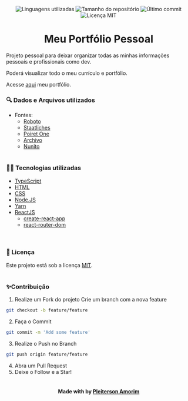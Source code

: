 <!-- Badges session -->
<p align="center">
  <!-- languages -->
  <img src="https://img.shields.io/github/languages/count/pleiterson/my-personal-portfolio?style=social" alt="Linguagens utilizadas">
  <!-- repo size -->
  <img src="https://img.shields.io/github/repo-size/Pleiterson/my-personal-portfolio?style=social" alt="Tamanho do repositório">
  <!-- last commit -->
  <img src="https://img.shields.io/github/last-commit/Pleiterson/my-personal-portfolio?style=social" alt="Último commit">
  <!-- licence MIT -->
  <img src="https://img.shields.io/github/license/Pleiterson/my-personal-portfolio?style=social" alt="Licença MIT">
</p>


<!--Banner session-->
<!-- <img src="./src/assets/images/banner-happy.png" alt="Happy Banner" title="Happy"> -->


<!--About session-->
<h1 align="center">Meu Portfólio Pessoal</h1>

Projeto pessoal para deixar organizar todas as minhas informações pessoais e profissionais como dev.

Poderá visualizar todo o meu currículo e portfólio.

Acesse [aqui](https://pleiterson.vercel.app/) meu portfólio.<br>

<!-- <img src="./src/assets/images/projeto.gif" alt="Meu Portfólio" title="Meu Portfólio"><br><br> -->

<h3>🔍 Dados e Arquivos utilizados</h3>

- Fontes:
  - [Roboto](https://fonts.google.com/specimen/Roboto?query=Roboto)
  - [Staatliches](https://fonts.google.com/specimen/Staatliches?query=Staatliches)
  - [Poiret One](https://fonts.google.com/specimen/Poiret+One?query=Poiret+One)
  - [Archivo](https://fonts.google.com/specimen/Archivo?query=Archivo)
  - [Nunito](https://fonts.google.com/specimen/Nunito?query=Nunito)<br><br>


<h3>👨‍💻 Tecnologias utilizadas</h3>

- [TypeScript](https://www.typescriptlang.org/docs)
- [HTML](https://developer.mozilla.org/en-US/docs/Glossary/HTML)
- [CSS](https://developer.mozilla.org/en-US/docs/Web/CSS)
- [Node.JS](https://nodejs.org)
- [Yarn](https://github.com/yarnpkg/berry)
- [ReactJS](https://pt-br.reactjs.org/docs/getting-started.html)
  - [create-react-app](https://create-react-app.dev/docs/getting-started/)
  - [react-router-dom](https://reactrouter.com/web/guides/quick-start)
  <!-- - [react-icons](https://react-icons.github.io/react-icons/) --><br><br>


<!--License session-->
<h3>📝 Licença</h3>

Este projeto está sob a licença [MIT](./LICENSE).<br><br>


<!--Contribution-->
<h3>✨Contribuição</h3>

1. Realize um Fork do projeto Crie um branch com a nova feature
```bash
git checkout -b feature/feature
```
2. Faça o Commit
```bash
git commit -m 'Add some feature'
```
3. Realize o Push no Branch
```bash
git push origin feature/feature
```
4. Abra um Pull Request
5. Deixe o Follow e a Star!<br><br>


<!--Bottom session-->
<h4 align="center">Made with by <a href="https://www.linkedin.com/in/pleiterson/">Pleiterson Amorim</a></h4>


<!-- # Getting Started with Create React App

This project was bootstrapped with [Create React App](https://github.com/facebook/create-react-app).

## Available Scripts

In the project directory, you can run:

### `yarn start`

Runs the app in the development mode.\
Open [http://localhost:3000](http://localhost:3000) to view it in the browser.

The page will reload if you make edits.\
You will also see any lint errors in the console.

### `yarn test`

Launches the test runner in the interactive watch mode.\
See the section about [running tests](https://facebook.github.io/create-react-app/docs/running-tests) for more information.

### `yarn build`

Builds the app for production to the `build` folder.\
It correctly bundles React in production mode and optimizes the build for the best performance.

The build is minified and the filenames include the hashes.\
Your app is ready to be deployed!

See the section about [deployment](https://facebook.github.io/create-react-app/docs/deployment) for more information.

### `yarn eject`

**Note: this is a one-way operation. Once you `eject`, you can’t go back!**

If you aren’t satisfied with the build tool and configuration choices, you can `eject` at any time. This command will remove the single build dependency from your project.

Instead, it will copy all the configuration files and the transitive dependencies (webpack, Babel, ESLint, etc) right into your project so you have full control over them. All of the commands except `eject` will still work, but they will point to the copied scripts so you can tweak them. At this point you’re on your own.

You don’t have to ever use `eject`. The curated feature set is suitable for small and middle deployments, and you shouldn’t feel obligated to use this feature. However we understand that this tool wouldn’t be useful if you couldn’t customize it when you are ready for it.

## Learn More

You can learn more in the [Create React App documentation](https://facebook.github.io/create-react-app/docs/getting-started).

To learn React, check out the [React documentation](https://reactjs.org/).

### Code Splitting

This section has moved here: [https://facebook.github.io/create-react-app/docs/code-splitting](https://facebook.github.io/create-react-app/docs/code-splitting)

### Analyzing the Bundle Size

This section has moved here: [https://facebook.github.io/create-react-app/docs/analyzing-the-bundle-size](https://facebook.github.io/create-react-app/docs/analyzing-the-bundle-size)

### Making a Progressive Web App

This section has moved here: [https://facebook.github.io/create-react-app/docs/making-a-progressive-web-app](https://facebook.github.io/create-react-app/docs/making-a-progressive-web-app)

### Advanced Configuration

This section has moved here: [https://facebook.github.io/create-react-app/docs/advanced-configuration](https://facebook.github.io/create-react-app/docs/advanced-configuration)

### Deployment

This section has moved here: [https://facebook.github.io/create-react-app/docs/deployment](https://facebook.github.io/create-react-app/docs/deployment)

### `yarn build` fails to minify

This section has moved here: [https://facebook.github.io/create-react-app/docs/troubleshooting#npm-run-build-fails-to-minify](https://facebook.github.io/create-react-app/docs/troubleshooting#npm-run-build-fails-to-minify) -->
